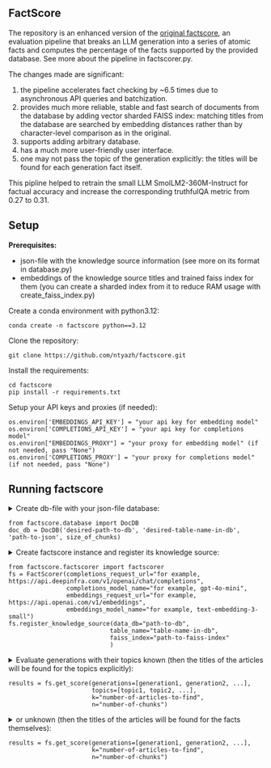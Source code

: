 ## FactScore
The repository is an enhanced version of the [original factscore](https://github.com/shmsw25/FActScore), an evaluation pipeline that breaks an LLM generation into a series of atomic facts and computes the percentage of the facts supported by the provided database.
See more about the pipeline in factscorer.py.

The changes made are significant:
1. the pipeline accelerates fact checking by ~6.5 times due to asynchronous API queries and batchization.
2. provides much more reliable, stable and fast search of documents from the database by adding vector sharded FAISS index: matching titles from the database are searched by embedding distances rather than by character-level comparison as in the original.
3. supports adding arbitrary database.
4. has a much more user-friendly user interface.
5. one may not pass the topic of the generation explicitly: the titles will be found for each generation fact itself.

This pipline helped to retrain the small LLM SmolLM2-360M-Instruct for factual accuracy and increase the corresponding truthfulQA metric from 0.27 to 0.31.


## Setup
**Prerequisites:**
*  json-file with the knowledge source information (see more on its format in database.py)
*  embeddings of the knowledge source titles and trained faiss index for them (you can create a sharded index from it to reduce RAM usage with create_faiss_index.py)

Create a conda environment with python3.12:
```
conda create -n factscore python==3.12
```
Clone the repository:
```
git clone https://github.com/ntyazh/factscore.git
```
Install the requirements:
```
cd factscore
pip install -r requirements.txt
```
Setup your API keys and proxies (if needed):
```
os.environ['EMBEDDINGS_API_KEY'] = "your api key for embedding model"
os.environ['COMPLETIONS_API_KEY'] = "your api key for completions model"
os.environ["EMBEDDINGS_PROXY"] = "your proxy for embedding model" (if not needed, pass "None")
os.environ['COMPLETIONS_PROXY'] = "your proxy for completions model" (if not needed, pass "None")
```
## Running factscore
<details>
<summary> Create db-file with your json-file database:
<br>
  
```
from factscore.database import DocDB
doc_db = DocDB('desired-path-to-db', 'desired-table-name-in-db', 'path-to-json', size_of_chunks)
```

</details>

<details>
<summary> Create factscore instance and register its knowledge source:
<br>
  
```
from factscore.factscorer import factscorer
fs = FactScorer(completions_request_url="for example, https://api.deepinfra.com/v1/openai/chat/completions",
                completions_model_name="for example, gpt-4o-mini",
                embeddings_request_url="for example, https://api.openai.com/v1/embeddings",
                embeddings_model_name="for example, text-embedding-3-small")
fs.register_knowledge_source(data_db="path-to-db",
                            table_name="table-name-in-db",
                            faiss_index="path-to-faiss-index"
                            )

```

</details>

<details>
<summary> Evaluate generations with their topics known (then the titles of the articles will be found for the topics explicitly):
<br>
  
```
results = fs.get_score(generations=[generation1, generation2, ...], 
                       topics=[topic1, topic2, ...], 
                       k="number-of-articles-to-find", 
                       n="number-of-chunks")
```

</details>

<details>
<summary> or unknown (then the titles of the articles will be found for the facts themselves):
<br>
  
```
results = fs.get_score(generations=[generation1, generation2, ...], 
                       k="number-of-articles-to-find", 
                       n="number-of-chunks")
```

</details>



